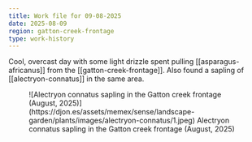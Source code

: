 ```yaml
---
title: Work file for 09-08-2025
date: 2025-08-09
region: gatton-creek-frontage
type: work-history
---
```


Cool, overcast day with some light drizzle spent pulling [[asparagus-africanus]] from the [[gatton-creek-frontage]]. Also found a sapling of [[alectryon-connatus]] in the same area.

<figure markdown>
![Alectryon connatus sapling in the Gatton creek frontage (August, 2025)](https://djon.es/assets/memex/sense/landscape-garden/plants/images/alectryon-connatus/1.jpeg)
<caption>Alectryon connatus sapling in the Gatton creek frontage (August, 2025)</caption>
</figure>


